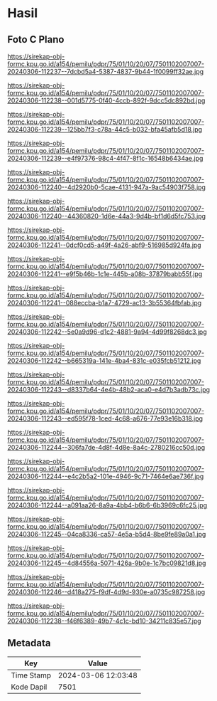 # Hasil

## Foto C Plano

https://sirekap-obj-formc.kpu.go.id/a154/pemilu/pdpr/75/01/10/20/07/7501102007007-20240306-112237--7dcbd5a4-5387-4837-9b44-1f0099ff32ae.jpg

https://sirekap-obj-formc.kpu.go.id/a154/pemilu/pdpr/75/01/10/20/07/7501102007007-20240306-112238--001d5775-0f40-4ccb-892f-9dcc5dc892bd.jpg

https://sirekap-obj-formc.kpu.go.id/a154/pemilu/pdpr/75/01/10/20/07/7501102007007-20240306-112239--125bb7f3-c78a-44c5-b032-bfa45afb5d18.jpg

https://sirekap-obj-formc.kpu.go.id/a154/pemilu/pdpr/75/01/10/20/07/7501102007007-20240306-112239--e4f97376-98c4-4f47-8f1c-16548b6434ae.jpg

https://sirekap-obj-formc.kpu.go.id/a154/pemilu/pdpr/75/01/10/20/07/7501102007007-20240306-112240--4d2920b0-5cae-4131-947a-9ac54903f758.jpg

https://sirekap-obj-formc.kpu.go.id/a154/pemilu/pdpr/75/01/10/20/07/7501102007007-20240306-112240--44360820-1d6e-44a3-9d4b-bf1d6d5fc753.jpg

https://sirekap-obj-formc.kpu.go.id/a154/pemilu/pdpr/75/01/10/20/07/7501102007007-20240306-112241--0dcf0cd5-a49f-4a26-abf9-516985d924fa.jpg

https://sirekap-obj-formc.kpu.go.id/a154/pemilu/pdpr/75/01/10/20/07/7501102007007-20240306-112241--e9f5b46b-1c1e-445b-a08b-37879babb55f.jpg

https://sirekap-obj-formc.kpu.go.id/a154/pemilu/pdpr/75/01/10/20/07/7501102007007-20240306-112241--088eccba-b1a7-4729-ac13-3b55364fbfab.jpg

https://sirekap-obj-formc.kpu.go.id/a154/pemilu/pdpr/75/01/10/20/07/7501102007007-20240306-112242--5e0a9d96-d1c2-4881-9a94-4d99f8268dc3.jpg

https://sirekap-obj-formc.kpu.go.id/a154/pemilu/pdpr/75/01/10/20/07/7501102007007-20240306-112242--b665319a-141e-4ba4-831c-e035fcb51212.jpg

https://sirekap-obj-formc.kpu.go.id/a154/pemilu/pdpr/75/01/10/20/07/7501102007007-20240306-112243--d8337b64-4e4b-48b2-aca0-e4d7b3adb73c.jpg

https://sirekap-obj-formc.kpu.go.id/a154/pemilu/pdpr/75/01/10/20/07/7501102007007-20240306-112243--ed595f78-1ced-4c68-a676-77e93e16b318.jpg

https://sirekap-obj-formc.kpu.go.id/a154/pemilu/pdpr/75/01/10/20/07/7501102007007-20240306-112244--306fa7de-4d8f-4d8e-8a4c-2780216cc50d.jpg

https://sirekap-obj-formc.kpu.go.id/a154/pemilu/pdpr/75/01/10/20/07/7501102007007-20240306-112244--e4c2b5a2-101e-4946-9c71-7464e6ae736f.jpg

https://sirekap-obj-formc.kpu.go.id/a154/pemilu/pdpr/75/01/10/20/07/7501102007007-20240306-112244--a091aa26-8a9a-4bb4-b6b6-6b3969c6fc25.jpg

https://sirekap-obj-formc.kpu.go.id/a154/pemilu/pdpr/75/01/10/20/07/7501102007007-20240306-112245--04ca8336-ca57-4e5a-b5d4-8be9fe89a0a1.jpg

https://sirekap-obj-formc.kpu.go.id/a154/pemilu/pdpr/75/01/10/20/07/7501102007007-20240306-112245--4d84556a-5071-426a-9b0e-1c7bc09821d8.jpg

https://sirekap-obj-formc.kpu.go.id/a154/pemilu/pdpr/75/01/10/20/07/7501102007007-20240306-112246--d418a275-f9df-4d9d-930e-a0735c987258.jpg

https://sirekap-obj-formc.kpu.go.id/a154/pemilu/pdpr/75/01/10/20/07/7501102007007-20240306-112238--f46f6389-49b7-4c1c-bd10-34211c835e57.jpg


## Metadata

| Key        | Value               |
| ---------- | ------------------- |
| Time Stamp | 2024-03-06 12:03:48 |
| Kode Dapil | 7501                |



